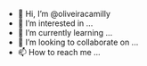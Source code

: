 - 👋 Hi, I’m @oliveiracamilly
- 👀 I’m interested in ...
- 🌱 I’m currently learning ...
- 💞️ I’m looking to collaborate on ...
- 📫 How to reach me ...

<!---
oliveiracamilly/oliveiracamilly is a ✨ special ✨ repository because its `README.md` (this file) appears on your GitHub profile.
You can click the Preview link to take a look at your changes.
--->
